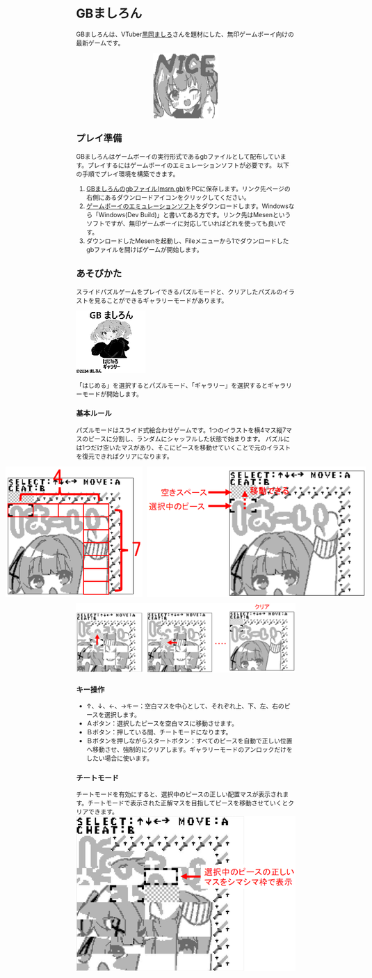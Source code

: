 # GBましろん
GBましろんは、VTuber[黒岡ましろ](https://twitter.com/kurokamashiro)さんを題材にした、無印ゲームボーイ向けの最新ゲームです。  
<p align="center">
  <img src="https://github.com/maoh-ika/msrn/blob/main/resource/release/screenshoot/nice.png" width="150" height="150" style="display:block;margin:auto;" />
</p>

## プレイ準備
GBましろんはゲームボーイの実行形式であるgbファイルとして配布しています。プレイするにはゲームボーイのエミュレーションソフトが必要です。
以下の手順でプレイ環境を構築できます。  

1. [GBましろんのgbファイル(msrn.gb)](https://github.com/maoh-ika/msrn/blob/main/dist/Release/msrn.gb)をPCに保存します。リンク先ページの右側にあるダウンロードアイコンをクリックしてください。
2. [ゲームボーイのエミュレーションソフト](https://www.mesen.ca/)をダウンロードします。Windowsなら「Windows(Dev Build)」と書いてある方です。リンク先はMesenというソフトですが、無印ゲームボーイに対応していればどれを使っても良いです。
3. ダウンロードしたMesenを起動し、Fileメニューから1でダウンロードしたgbファイルを開けばゲームが開始します。

## あそびかた
スライドパズルゲームをプレイできるパズルモードと、クリアしたパズルのイラストを見ることができるギャラリーモードがあります。

![](resource/release/title/title.png)

「はじめる」を選択するとパズルモード、「ギャラリー」を選択するとギャラリーモードが開始します。

### 基本ルール
パズルモードはスライド式絵合わせゲームです。1つのイラストを横4マス縦7マスのピースに分割し、ランダムにシャッフルした状態で始まります。
パズルには1つだけ空いたマスがあり、そこにピースを移動せていくことで元のイラストを復元できればクリアになります。

<div style="display: flex; justify-content: center;">
  <img src="resource/release/screenshoot/grid.png" style="width: 315px; height: 300px; margin-right: 10px;">
  <img src="resource/release/screenshoot/cursor.png" style="width: 525px; height: 300px;">
</div>  

![](resource/release/screenshoot/step.png)

### キー操作
* ↑、↓、←、→キー：空白マスを中心として、それぞれ上、下、左、右のピースを選択します。
* Ａボタン：選択したピースを空白マスに移動させます。
* Ｂボタン：押している間、チートモードになります。
* Ｂボタンを押しながらスタートボタン：すべてのピースを自動で正しい位置へ移動させ、強制的にクリアします。ギャラリーモードのアンロックだけをしたい場合に使います。

### チートモード
チートモードを有効にすると、選択中のピースの正しい配置マスが表示されます。チートモードで表示された正解マスを目指してピースを移動させていくとクリアできます。  
<img src="resource/release/screenshoot/cheat.png" >
